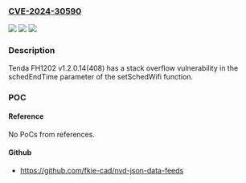 ### [CVE-2024-30590](https://cve.mitre.org/cgi-bin/cvename.cgi?name=CVE-2024-30590)
![](https://img.shields.io/static/v1?label=Product&message=n%2Fa&color=blue)
![](https://img.shields.io/static/v1?label=Version&message=n%2Fa&color=blue)
![](https://img.shields.io/static/v1?label=Vulnerability&message=n%2Fa&color=brighgreen)

### Description

Tenda FH1202 v1.2.0.14(408) has a stack overflow vulnerability in the schedEndTime parameter of the setSchedWifi function.

### POC

#### Reference
No PoCs from references.

#### Github
- https://github.com/fkie-cad/nvd-json-data-feeds

